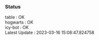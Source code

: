 ### Status


table : OK  
hogwarts : OK  
icy-bot : OK  
Latest Update : 2023-03-16 15:08:47.824758
